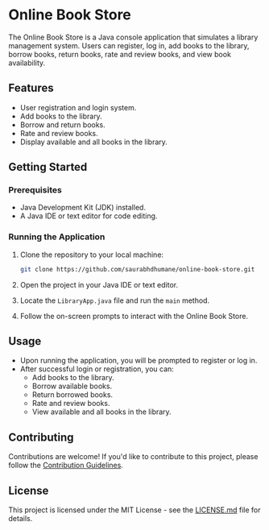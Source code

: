 # Online Book Store

The Online Book Store is a Java console application that simulates a library management system. Users can register, log in, add books to the library, borrow books, return books, rate and review books, and view book availability.

## Features

- User registration and login system.
- Add books to the library.
- Borrow and return books.
- Rate and review books.
- Display available and all books in the library.

## Getting Started

### Prerequisites

- Java Development Kit (JDK) installed.
- A Java IDE or text editor for code editing.

### Running the Application

1. Clone the repository to your local machine:

   ```bash
   git clone https://github.com/saurabhdhumane/online-book-store.git
   ```

2. Open the project in your Java IDE or text editor.

3. Locate the `LibraryApp.java` file and run the `main` method.

4. Follow the on-screen prompts to interact with the Online Book Store.

## Usage

- Upon running the application, you will be prompted to register or log in.
- After successful login or registration, you can:
  - Add books to the library.
  - Borrow available books.
  - Return borrowed books.
  - Rate and review books.
  - View available and all books in the library.

## Contributing

Contributions are welcome! If you'd like to contribute to this project, please follow the [Contribution Guidelines](CONTRIBUTING.md).

## License

This project is licensed under the MIT License - see the [LICENSE.md](LICENSE.md) file for details.
